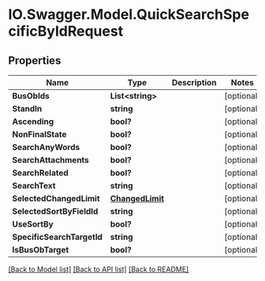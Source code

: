 # IO.Swagger.Model.QuickSearchSpecificByIdRequest
## Properties

Name | Type | Description | Notes
------------ | ------------- | ------------- | -------------
**BusObIds** | **List&lt;string&gt;** |  | [optional] 
**StandIn** | **string** |  | [optional] 
**Ascending** | **bool?** |  | [optional] 
**NonFinalState** | **bool?** |  | [optional] 
**SearchAnyWords** | **bool?** |  | [optional] 
**SearchAttachments** | **bool?** |  | [optional] 
**SearchRelated** | **bool?** |  | [optional] 
**SearchText** | **string** |  | [optional] 
**SelectedChangedLimit** | [**ChangedLimit**](ChangedLimit.md) |  | [optional] 
**SelectedSortByFieldId** | **string** |  | [optional] 
**UseSortBy** | **bool?** |  | [optional] 
**SpecificSearchTargetId** | **string** |  | [optional] 
**IsBusObTarget** | **bool?** |  | [optional] 

[[Back to Model list]](../README.md#documentation-for-models) [[Back to API list]](../README.md#documentation-for-api-endpoints) [[Back to README]](../README.md)

